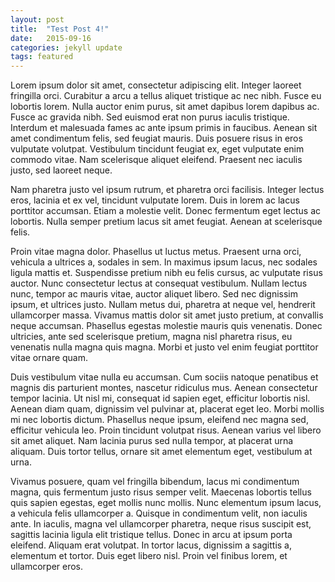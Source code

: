 ```yaml
---
layout: post
title:  "Test Post 4!"
date:   2015-09-16
categories: jekyll update
tags: featured
---
```

Lorem ipsum dolor sit amet, consectetur adipiscing elit. Integer laoreet fringilla orci. Curabitur a arcu a tellus aliquet tristique ac nec nibh. Fusce eu lobortis lorem. Nulla auctor enim purus, sit amet dapibus lorem dapibus ac. Fusce ac gravida nibh. Sed euismod erat non purus iaculis tristique. Interdum et malesuada fames ac ante ipsum primis in faucibus. Aenean sit amet condimentum felis, sed feugiat mauris. Duis posuere risus in eros vulputate volutpat. Vestibulum tincidunt feugiat ex, eget vulputate enim commodo vitae. Nam scelerisque aliquet eleifend. Praesent nec iaculis justo, sed laoreet neque.

Nam pharetra justo vel ipsum rutrum, et pharetra orci facilisis. Integer lectus eros, lacinia et ex vel, tincidunt vulputate lorem. Duis in lorem ac lacus porttitor accumsan. Etiam a molestie velit. Donec fermentum eget lectus ac lobortis. Nulla semper pretium lacus sit amet feugiat. Aenean at scelerisque felis.

Proin vitae magna dolor. Phasellus ut luctus metus. Praesent urna orci, vehicula a ultrices a, sodales in sem. In maximus ipsum lacus, nec sodales ligula mattis et. Suspendisse pretium nibh eu felis cursus, ac vulputate risus auctor. Nunc consectetur lectus at consequat vestibulum. Nullam lectus nunc, tempor ac mauris vitae, auctor aliquet libero. Sed nec dignissim ipsum, et ultrices justo. Nullam metus dui, pharetra at neque vel, hendrerit ullamcorper massa. Vivamus mattis dolor sit amet justo pretium, at convallis neque accumsan. Phasellus egestas molestie mauris quis venenatis. Donec ultricies, ante sed scelerisque pretium, magna nisl pharetra risus, eu venenatis nulla magna quis magna. Morbi et justo vel enim feugiat porttitor vitae ornare quam.

Duis vestibulum vitae nulla eu accumsan. Cum sociis natoque penatibus et magnis dis parturient montes, nascetur ridiculus mus. Aenean consectetur tempor lacinia. Ut nisl mi, consequat id sapien eget, efficitur lobortis nisl. Aenean diam quam, dignissim vel pulvinar at, placerat eget leo. Morbi mollis mi nec lobortis dictum. Phasellus neque ipsum, eleifend nec magna sed, efficitur vehicula leo. Proin tincidunt volutpat risus. Aenean varius vel libero sit amet aliquet. Nam lacinia purus sed nulla tempor, at placerat urna aliquam. Duis tortor tellus, ornare sit amet elementum eget, vestibulum at urna.

Vivamus posuere, quam vel fringilla bibendum, lacus mi condimentum magna, quis fermentum justo risus semper velit. Maecenas lobortis tellus quis sapien egestas, eget mollis nunc mollis. Nunc elementum ipsum lacus, a vehicula felis ullamcorper a. Quisque in condimentum velit, non iaculis ante. In iaculis, magna vel ullamcorper pharetra, neque risus suscipit est, sagittis lacinia ligula elit tristique tellus. Donec in arcu at ipsum porta eleifend. Aliquam erat volutpat. In tortor lacus, dignissim a sagittis a, elementum et tortor. Duis eget libero nisl. Proin vel finibus lorem, et ullamcorper eros.

